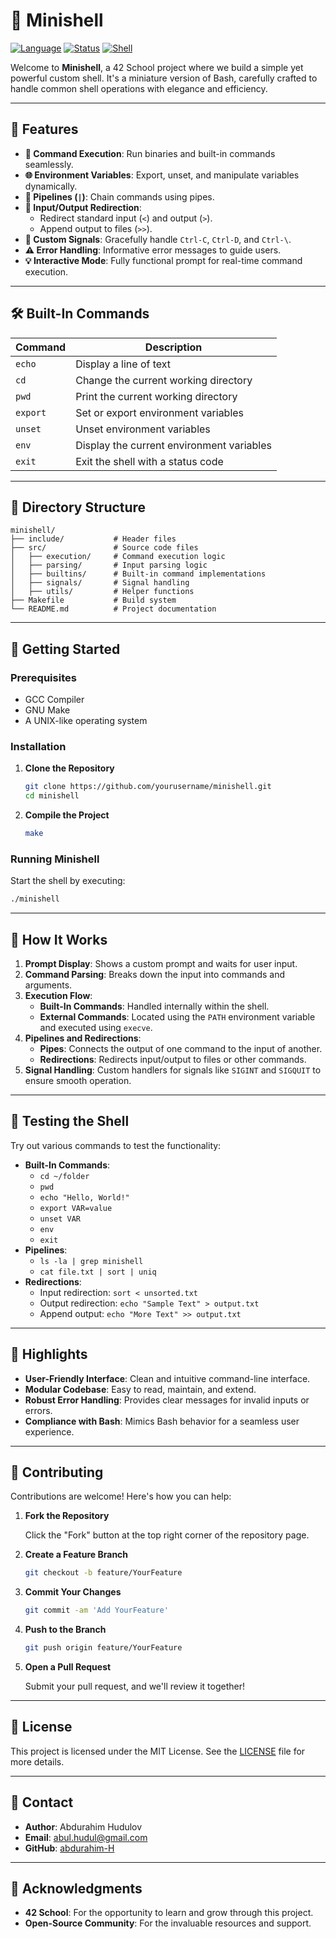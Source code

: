 # 🐚 **Minishell**

[![Language](https://img.shields.io/badge/Language-C-blue?style=flat-square)](https://en.wikipedia.org/wiki/C_(programming_language))
[![Status](https://img.shields.io/badge/Status-Completed-brightgreen?style=flat-square)]()
[![Shell](https://img.shields.io/badge/Shell-Bash%20Inspired-lightgrey?style=flat-square)](https://en.wikipedia.org/wiki/Bash_(Unix_shell))

Welcome to **Minishell**, a 42 School project where we build a simple yet powerful custom shell. It's a miniature version of Bash, carefully crafted to handle common shell operations with elegance and efficiency.

---

## 🎨 **Features**

- **🔧 Command Execution**: Run binaries and built-in commands seamlessly.
- **🌐 Environment Variables**: Export, unset, and manipulate variables dynamically.
- **🔀 Pipelines (`|`)**: Chain commands using pipes.
- **📄 Input/Output Redirection**:
  - Redirect standard input (`<`) and output (`>`).
  - Append output to files (`>>`).
- **🧠 Custom Signals**: Gracefully handle `Ctrl-C`, `Ctrl-D`, and `Ctrl-\`.
- **⚠️ Error Handling**: Informative error messages to guide users.
- **💡 Interactive Mode**: Fully functional prompt for real-time command execution.

---

## 🛠️ **Built-In Commands**

| Command   | Description                               |
|-----------|-------------------------------------------|
| `echo`    | Display a line of text                    |
| `cd`      | Change the current working directory      |
| `pwd`     | Print the current working directory       |
| `export`  | Set or export environment variables       |
| `unset`   | Unset environment variables               |
| `env`     | Display the current environment variables |
| `exit`    | Exit the shell with a status code         |

---

## 📁 **Directory Structure**

```plaintext
minishell/
├── include/           # Header files
├── src/               # Source code files
│   ├── execution/     # Command execution logic
│   ├── parsing/       # Input parsing logic
│   ├── builtins/      # Built-in command implementations
│   ├── signals/       # Signal handling
│   ├── utils/         # Helper functions
├── Makefile           # Build system
└── README.md          # Project documentation
```

---

## 🚀 **Getting Started**

### **Prerequisites**

- GCC Compiler
- GNU Make
- A UNIX-like operating system

### **Installation**

1. **Clone the Repository**

   ```bash
   git clone https://github.com/yourusername/minishell.git
   cd minishell
   ```

2. **Compile the Project**

   ```bash
   make
   ```

### **Running Minishell**

Start the shell by executing:

```bash
./minishell
```

---

## 📖 **How It Works**

1. **Prompt Display**: Shows a custom prompt and waits for user input.
2. **Command Parsing**: Breaks down the input into commands and arguments.
3. **Execution Flow**:
   - **Built-In Commands**: Handled internally within the shell.
   - **External Commands**: Located using the `PATH` environment variable and executed using `execve`.
4. **Pipelines and Redirections**:
   - **Pipes**: Connects the output of one command to the input of another.
   - **Redirections**: Redirects input/output to files or other commands.
5. **Signal Handling**: Custom handlers for signals like `SIGINT` and `SIGQUIT` to ensure smooth operation.

---

## 🧪 **Testing the Shell**

Try out various commands to test the functionality:

- **Built-In Commands**:
  - `cd ~/folder`
  - `pwd`
  - `echo "Hello, World!"`
  - `export VAR=value`
  - `unset VAR`
  - `env`
  - `exit`
- **Pipelines**:
  - `ls -la | grep minishell`
  - `cat file.txt | sort | uniq`
- **Redirections**:
  - Input redirection: `sort < unsorted.txt`
  - Output redirection: `echo "Sample Text" > output.txt`
  - Append output: `echo "More Text" >> output.txt`

---

## 🌟 **Highlights**

- **User-Friendly Interface**: Clean and intuitive command-line interface.
- **Modular Codebase**: Easy to read, maintain, and extend.
- **Robust Error Handling**: Provides clear messages for invalid inputs or errors.
- **Compliance with Bash**: Mimics Bash behavior for a seamless user experience.

---

## 🤝 **Contributing**

Contributions are welcome! Here's how you can help:

1. **Fork the Repository**

   Click the "Fork" button at the top right corner of the repository page.

2. **Create a Feature Branch**

   ```bash
   git checkout -b feature/YourFeature
   ```

3. **Commit Your Changes**

   ```bash
   git commit -am 'Add YourFeature'
   ```

4. **Push to the Branch**

   ```bash
   git push origin feature/YourFeature
   ```

5. **Open a Pull Request**

   Submit your pull request, and we'll review it together!

---

## 📄 **License**

This project is licensed under the MIT License. See the [LICENSE](LICENSE) file for more details.

---

## 💬 **Contact**

- **Author**: Abdurahim Hudulov
- **Email**: [abul.hudul@gmail.com](mailto:abul.hudul@gmail.com)
- **GitHub**: [abdurahim-H](https://github.com/abdurahim-H)

---

## 🎉 **Acknowledgments**

- **42 School**: For the opportunity to learn and grow through this project.
- **Open-Source Community**: For the invaluable resources and support.
